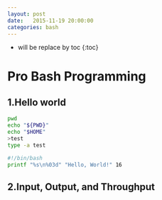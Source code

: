 ```yaml
---
layout: post
date:   2015-11-19 20:00:00
categories: bash
---
```

* will be replace by toc
{:toc}

# Pro Bash Programming

## 1.Hello world

~~~bash
pwd
echo "${PWD}"
echo "$HOME"
>test
type -a test
~~~

~~~bash
#!/bin/bash
printf "%s\n%03d" "Hello, World!" 16
~~~

## 2.Input, Output, and Throughput

